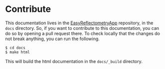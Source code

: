 # Contribute

This documentation lives in the [EasyReflectometryApp](https://github.com/easyScience/EasyReflectometryApp) repository, in the `docs` directory. 
So, if you want to contribute to this documentation, you can do so by opening a pull request there. 
To check locally that the changes do not break anything, you can run the following. 

```console
$ cd docs
$ make html
```

This will build the html documentation in the `docs/_build` directory. 
